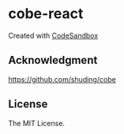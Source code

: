 # cobe-react
Created with [CodeSandbox](https://codesandbox.io/s/github/rsipakov/cobe-react)

## Acknowledgment
https://github.com/shuding/cobe

## License
The MIT License.
